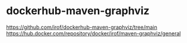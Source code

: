 # dockerhub-maven-graphviz
https://github.com/irof/dockerhub-maven-graphviz/tree/main
https://hub.docker.com/repository/docker/irof/maven-graphviz/general
